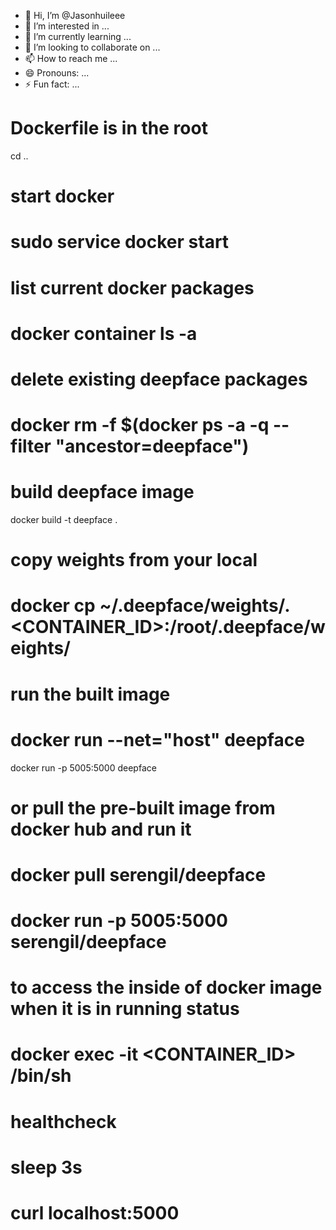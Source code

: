 - 👋 Hi, I’m @Jasonhuileee
- 👀 I’m interested in ...
- 🌱 I’m currently learning ...
- 💞️ I’m looking to collaborate on ...
- 📫 How to reach me ...
- 😄 Pronouns: ...
- ⚡ Fun fact: ...

<!---
Jasonhuileee/Jasonhuileee is a ✨ special ✨ repository because its `README.md` (this file) appears on your GitHub profile.
You can click the Preview link to take a look at your changes.
--->
# Dockerfile is in the root
cd ..

# start docker
# sudo service docker start

# list current docker packages
# docker container ls -a

# delete existing deepface packages
# docker rm -f $(docker ps -a -q --filter "ancestor=deepface")

# build deepface image
docker build -t deepface .

# copy weights from your local
# docker cp ~/.deepface/weights/. <CONTAINER_ID>:/root/.deepface/weights/

# run the built image
# docker run --net="host" deepface
docker run -p 5005:5000 deepface

# or pull the pre-built image from docker hub and run it
# docker pull serengil/deepface
# docker run -p 5005:5000 serengil/deepface

# to access the inside of docker image when it is in running status
# docker exec -it <CONTAINER_ID> /bin/sh

# healthcheck
# sleep 3s
# curl localhost:5000
